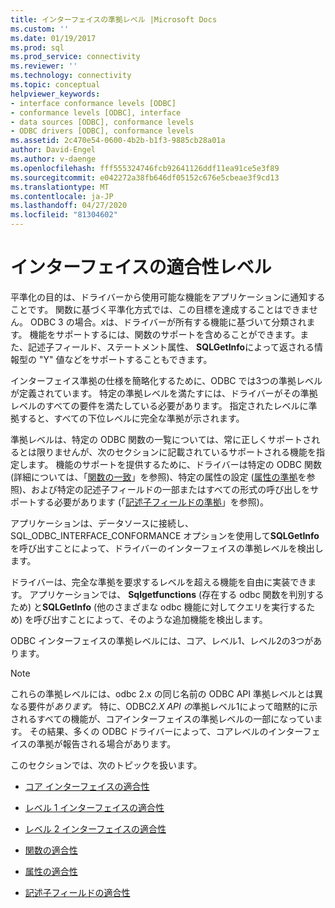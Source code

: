 ```yaml
---
title: インターフェイスの準拠レベル |Microsoft Docs
ms.custom: ''
ms.date: 01/19/2017
ms.prod: sql
ms.prod_service: connectivity
ms.reviewer: ''
ms.technology: connectivity
ms.topic: conceptual
helpviewer_keywords:
- interface conformance levels [ODBC]
- conformance levels [ODBC], interface
- data sources [ODBC], conformance levels
- ODBC drivers [ODBC], conformance levels
ms.assetid: 2c470e54-0600-4b2b-b1f3-9885cb28a01a
author: David-Engel
ms.author: v-daenge
ms.openlocfilehash: fff555324746fcb92641126ddf11ea91ce5e3f89
ms.sourcegitcommit: e042272a38fb646df05152c676e5cbeae3f9cd13
ms.translationtype: MT
ms.contentlocale: ja-JP
ms.lasthandoff: 04/27/2020
ms.locfileid: "81304602"
---
```

# <a name="interface-conformance-levels"></a>インターフェイスの適合性レベル
平準化の目的は、ドライバーから使用可能な機能をアプリケーションに通知することです。 関数に基づく平準化方式では、この目標を達成することはできません。 ODBC 3 の場合。*x*は、ドライバーが所有する機能に基づいて分類されます。 機能をサポートするには、関数のサポートを含めることができます。また、記述子フィールド、ステートメント属性、 **SQLGetInfo**によって返される情報型の "Y" 値などをサポートすることもできます。  
  
 インターフェイス準拠の仕様を簡略化するために、ODBC では3つの準拠レベルが定義されています。 特定の準拠レベルを満たすには、ドライバーがその準拠レベルのすべての要件を満たしている必要があります。 指定されたレベルに準拠すると、すべての下位レベルに完全な準拠が示されます。  
  
 準拠レベルは、特定の ODBC 関数の一覧については、常に正しくサポートされるとは限りませんが、次のセクションに記載されているサポートされる機能を指定します。 機能のサポートを提供するために、ドライバーは特定の ODBC 関数 (詳細については、「[関数の一致](../../../odbc/reference/develop-app/function-conformance.md)」を参照)、特定の属性の設定 ([属性の準拠](../../../odbc/reference/develop-app/attribute-conformance.md)を参照)、および特定の記述子フィールドの一部またはすべての形式の呼び出しをサポートする必要があります (「[記述子フィールドの準拠](../../../odbc/reference/develop-app/descriptor-field-conformance.md)」を参照)。  
  
 アプリケーションは、データソースに接続し、SQL_ODBC_INTERFACE_CONFORMANCE オプションを使用して**SQLGetInfo**を呼び出すことによって、ドライバーのインターフェイスの準拠レベルを検出します。  
  
 ドライバーは、完全な準拠を要求するレベルを超える機能を自由に実装できます。 アプリケーションでは、 **Sqlgetfunctions** (存在する odbc 関数を判別するため) と**SQLGetInfo** (他のさまざまな odbc 機能に対してクエリを実行するため) を呼び出すことによって、そのような追加機能を検出します。  
  
 ODBC インターフェイスの準拠レベルには、コア、レベル1、レベル2の3つがあります。  
  
> [!NOTE]
>  これらの準拠レベルには、odbc 2.x の同じ名前の ODBC API 準拠レベルとは異なる要件が*あります。* 特に、ODBC*2.X API の*準拠レベル1によって暗黙的に示されるすべての機能が、コアインターフェイスの準拠レベルの一部になっています。 その結果、多くの ODBC ドライバーによって、コアレベルのインターフェイスの準拠が報告される場合があります。  
  
 このセクションでは、次のトピックを扱います。  
  
-   [コア インターフェイスの適合性](../../../odbc/reference/develop-app/core-interface-conformance.md)  
  
-   [レベル 1 インターフェイスの適合性](../../../odbc/reference/develop-app/level-1-interface-conformance.md)  
  
-   [レベル 2 インターフェイスの適合性](../../../odbc/reference/develop-app/level-2-interface-conformance.md)  
  
-   [関数の適合性](../../../odbc/reference/develop-app/function-conformance.md)  
  
-   [属性の適合性](../../../odbc/reference/develop-app/attribute-conformance.md)  
  
-   [記述子フィールドの適合性](../../../odbc/reference/develop-app/descriptor-field-conformance.md)
